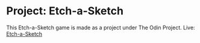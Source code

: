 # Project: Etch-a-Sketch
This Etch-a-Sketch game is made as a project under The Odin Project. 
Live: [Etch-a-Sketch](https://heimesh.github.io/etchAsketch/)
